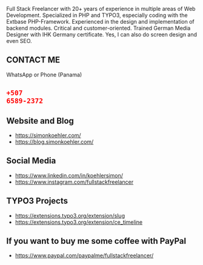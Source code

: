 Full Stack Freelancer with 20+ years of experience in multiple areas of Web Development. Specialized in PHP and TYPO3, especially coding with the Extbase PHP-Framework. Experienced in the design and implementation of backend modules. Critical and customer-oriented. Trained German Media Designer with IHK Germany certificate. Yes, I can also do screen design and even SEO. 

## CONTACT ME
WhatsApp or Phone (Panama)
## <code style="color:red;">+507 6589-2372</code>

## Website and Blog

- https://simonkoehler.com/
- https://blog.simonkoehler.com/

## Social Media

- https://www.linkedin.com/in/koehlersimon/
- https://www.instagram.com/fullstackfreelancer

## TYPO3 Projects

- https://extensions.typo3.org/extension/slug
- https://extensions.typo3.org/extension/ce_timeline

## If you want to buy me some coffee with PayPal

- https://www.paypal.com/paypalme/fullstackfreelancer/
